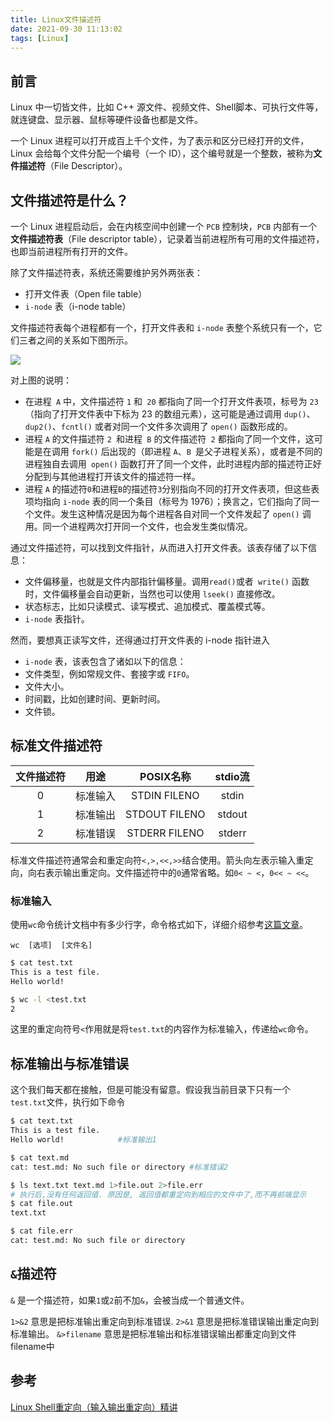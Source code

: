 ```yaml
---
title: Linux文件描述符
date: 2021-09-30 11:13:02
tags: [Linux]
---
```


## 前言
Linux 中一切皆文件，比如 C++ 源文件、视频文件、Shell脚本、可执行文件等，就连键盘、显示器、鼠标等硬件设备也都是文件。

一个 Linux 进程可以打开成百上千个文件，为了表示和区分已经打开的文件，Linux 会给每个文件分配一个编号（一个 ID），这个编号就是一个整数，被称为**文件描述符**（File Descriptor）。

## 文件描述符是什么？
一个 Linux 进程启动后，会在内核空间中创建一个 `PCB` 控制块，`PCB` 内部有一个**文件描述符表**（File descriptor table），记录着当前进程所有可用的文件描述符，也即当前进程所有打开的文件。

除了文件描述符表，系统还需要维护另外两张表：
- 打开文件表（Open file table）
- `i-node` 表（i-node table）

文件描述符表每个进程都有一个，打开文件表和 `i-node` 表整个系统只有一个，它们三者之间的关系如下图所示。

![](https://gitee.com/dominic_z/markdown_picbed/raw/master/img/20210930132546.png)

对上图的说明：
- 在进程` A` 中，文件描述符 `1` 和` 20` 都指向了同一个打开文件表项，标号为 `23`（指向了打开文件表中下标为 23 的数组元素），这可能是通过调用 `dup()`、`dup2()`、`fcntl()` 或者对同一个文件多次调用了 `open()` 函数形成的。
- 进程 `A` 的文件描述符 `2 `和进程` B` 的文件描述符` 2` 都指向了同一个文件，这可能是在调用 `fork()` 后出现的（即进程 `A`、`B `是父子进程关系），或者是不同的进程独自去调用` open()` 函数打开了同一个文件，此时进程内部的描述符正好分配到与其他进程打开该文件的描述符一样。
- 进程 `A` 的描述符` 0 `和进程` B `的描述符` 3 `分别指向不同的打开文件表项，但这些表项均指向 `i-node` 表的同一个条目（标号为 1976）；换言之，它们指向了同一个文件。发生这种情况是因为每个进程各自对同一个文件发起了 `open()` 调用。同一个进程两次打开同一个文件，也会发生类似情况。 


通过文件描述符，可以找到文件指针，从而进入打开文件表。该表存储了以下信息：
- 文件偏移量，也就是文件内部指针偏移量。调用` read() `或者` write()` 函数时，文件偏移量会自动更新，当然也可以使用 `lseek()` 直接修改。
- 状态标志，比如只读模式、读写模式、追加模式、覆盖模式等。
- `i-node` 表指针。

然而，要想真正读写文件，还得通过打开文件表的 i-node 指针进入
- `i-node` 表，该表包含了诸如以下的信息：
- 文件类型，例如常规文件、套接字或 `FIFO`。
- 文件大小。
- 时间戳，比如创建时间、更新时间。
- 文件锁。

## 标准文件描述符
| 文件描述符 |用途 |POSIX名称 |stdio流 |
| :----: |:----: |:----: |:----: |
| 0 |标准输入 |STDIN FILENO |stdin |
| 1|标准输出|STDOUT FILENO|stdout|
| 2|标准错误|STDERR FILENO|stderr|

标准文件描述符通常会和重定向符`<,>,<<,>>`结合使用。箭头向左表示输入重定向，向右表示输出重定向。文件描述符中的`0`通常省略。如`0< ~ <`，`0<< ~ <<`。
### 标准输入
使用`wc`命令统计文档中有多少行字，命令格式如下，详细介绍参考[这篇文章](https://dunky-z.github.io/2021/07/30/%E6%AF%8F%E5%A4%A9%E5%AD%A6%E5%91%BD%E4%BB%A4-wc%E7%BB%9F%E8%AE%A1%E6%96%87%E4%BB%B6%E6%9C%89%E5%A4%9A%E5%B0%91%E5%AD%97%E5%A4%9A%E5%B0%91%E8%A1%8C/)。

```
wc  [选项]  [文件名]
```
```bash
$ cat test.txt
This is a test file.
Hello world!

$ wc -l <test.txt
2
```

这里的重定向符号`<`作用就是将`test.txt`的内容作为标准输入，传递给`wc`命令。


## 标准输出与标准错误
这个我们每天都在接触，但是可能没有留意。假设我当前目录下只有一个`test.txt`文件，执行如下命令
```bash
$ cat text.txt
This is a test file.
Hello world!            #标准输出1

$ cat text.md
cat: test.md: No such file or directory #标准错误2

$ ls text.txt text.md 1>file.out 2>file.err 
# 执行后,没有任何返回值. 原因是, 返回值都重定向到相应的文件中了,而不再前端显示 
$ cat file.out 
text.txt 

$ cat file.err 
cat: test.md: No such file or directory
```

## `&`描述符

`&` 是一个描述符，如果`1`或`2`前不加`&`，会被当成一个普通文件。

`1>&2` 意思是把标准输出重定向到标准错误.
`2>&1` 意思是把标准错误输出重定向到标准输出。
`&>filename` 意思是把标准输出和标准错误输出都重定向到文件filename中


## 参考
[Linux Shell重定向（输入输出重定向）精讲](http://c.biancheng.net/view/942.html)


